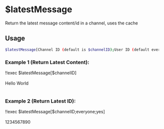 # $latestMessage

Return the latest message content/id in a channel, uses the cache

## Usage

```bash
$latestMessage[Channel ID (default is $channelID);User ID (default everyone);Return Message ID instead (yes/no, default no)]
```

### Example 1 (Return Latest Content):
<discord-messages>
          <discord-message :bot="false" role-color="#ffcc9a" author="Member">
        !!exec $latestMessage[$channelID]<br><br>
          </discord-message>
          <discord-message :bot="true" role-color="#0099ff" author="Custom Command" avatar="https://media.discordapp.net/avatars/725721249652670555/781224f90c3b841ba5b40678e032f74a.webp">
        Hello World<br><br>
        </discord-message>
</discord-messages>

### Example 2 (Return Latest ID):
<discord-messages>
          <discord-message :bot="false" role-color="#ffcc9a" author="Member">
        !!exec $latestMessage[$channelID;everyone;yes]<br><br>
          </discord-message>
          <discord-message :bot="true" role-color="#0099ff" author="Custom Command" avatar="https://media.discordapp.net/avatars/725721249652670555/781224f90c3b841ba5b40678e032f74a.webp">
        1234567890
        </discord-message>
</discord-messages>